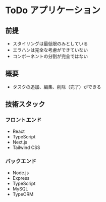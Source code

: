 # ToDo アプリケーション

## 前提

- スタイリングは最低限のみとしている
- エラハンは完全な考慮ができていない
- コンポーネントの分割が完全ではない

## 概要

- タスクの追加、編集、削除（完了）ができる

## 技術スタック

### フロントエンド

- React
- TypeScript
- Next.js
- Tailwind CSS

### バックエンド

- Node.js
- Express
- TypeScript
- MySQL
- TypeORM
